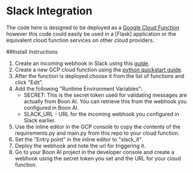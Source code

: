# Slack Integration

The code here is designed to be deployed as a [Google Cloud Function](https://cloud.google.com/functions) 
however this code could easily be used in a [Flask] application or the equivalent cloud 
function services on other cloud providers.

##Install Instructions

1. Create an incoming webhook in Slack using this [guide](https://api.slack.com/messaging/webhooks#getting_started).
1. Create a new GCP cloud function using the [python quickstart guide](https://cloud.google.com/functions/docs/quickstart-python).
1. After the function is deployed choose it from the list of functions and click "Edit".
1. Add the following "Runtime Environment Variables":
    - SECRET: This is the secret token used for validating messages are actually from Boon AI. You can retrieve this from 
    the webhook you configured in Boon AI.
    - SLACK_URL - URL for the incoming webhook you configured in Slack earlier.
1. Use the inline editor in the GCP console to copy the contents of the requirements.py and main.py from this repo to your cloud function.
1. Set the "Entry point" in the inline editor to "slack_it".
1. Deploy the webhook and note the url for triggering it.
1. Go to your Boon AI project in the developer console and create a webhook using the secret token you set and the URL for your
cloud function.


